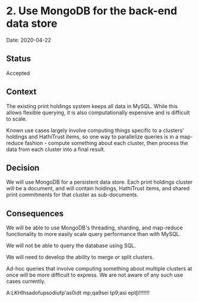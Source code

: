 # 2. Use MongoDB for the back-end data store

Date: 2020-04-22

## Status

Accepted

## Context

The existing print holdings system keeps all data in MySQL. While this allows
flexible querying, it is also computationally expensive and is difficult to
scale.

Known use cases largely involve computing things specific to a clusters'
holdings and HathiTrust items, so one way to parallelize queries is in a
map-reduce fashion - compute something about each cluster, then process the
data from each cluster into a final result.

## Decision

We will use MongoDB for a persistent data store. Each print holdings cluster
will be a document, and will contain holdings, HathiTrust items, and shared
print commitments for that cluster as sub-documents.

## Consequences

We will be able to use MongoDB's threading, sharding, and map-reduce
functionality to more easily scale query performance than with MySQL.

We will not be able to query the database using SQL.

We will need to develop the ability to merge or split clusters.

Ad-hoc queries that involve computing something about multiple clusters at once
will be more difficult to express. We are not aware of any such use cases
currently.

A:LKHIhsadofupsodiufp'as0idt mp;qa9sei tp9;asi ept[i!!!!!!!
